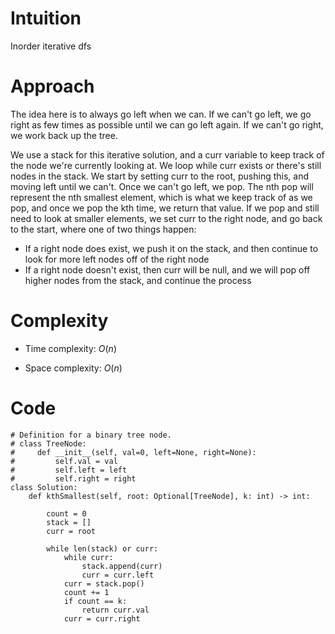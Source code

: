 # Intuition
Inorder iterative dfs

# Approach
The idea here is to always go left when we can. If we can't go left, we go right as few times as possible until we can go left again. If we can't go right, we work back up the tree.

We use a stack for this iterative solution, and a curr variable to keep track of the node we're currently looking at. We loop while curr exists or there's still nodes in the stack. We start by setting curr to the root, pushing this, and moving left until we can't. Once we can't go left, we pop. The nth pop will represent the nth smallest element, which is what we keep track of as we pop, and once we pop the kth time, we return that value. If we pop and still need to look at smaller elements, we set curr to the right node, and go back to the start, where one of two things happen:

- If a right node does exist, we push it on the stack, and then continue to look for more left nodes off of the right node
- If a right node doesn't exist, then curr will be null, and we will pop off higher nodes from the stack, and continue the process

# Complexity
- Time complexity: $O(n)$
<!-- Add your time complexity here, e.g. $$O(n)$$ -->

- Space complexity: $O(n)$
<!-- Add your space complexity here, e.g. $$O(n)$$ -->

# Code
```python3
# Definition for a binary tree node.
# class TreeNode:
#     def __init__(self, val=0, left=None, right=None):
#         self.val = val
#         self.left = left
#         self.right = right
class Solution:
    def kthSmallest(self, root: Optional[TreeNode], k: int) -> int:

        count = 0
        stack = []
        curr = root

        while len(stack) or curr:
            while curr:
                stack.append(curr)
                curr = curr.left
            curr = stack.pop()
            count += 1
            if count == k:
                return curr.val
            curr = curr.right
```
